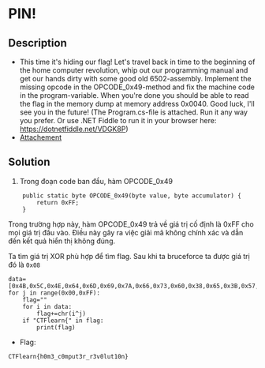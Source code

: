 # PIN!

## Description

* This time it's hiding our flag! Let's travel back in time to the beginning of the home computer revolution, whip out our programming manual and get our hands dirty with some good old 6502-assembly.
Implement the missing opcode in the OPCODE_0x49-method and fix the machine code in the program-variable.
When you're done you should be able to read the flag in the memory dump at memory address 0x0040.
Good luck, I'll see you in the future!
(The Program.cs-file is attached. Run it any way you prefer. Or use .NET Fiddle to run it in your browser here: https://dotnetfiddle.net/VDGK8P)
* [Attachement](https://ctflearn.com/challenge/download/852)

## Solution

1. Trong đoạn code ban đầu, hàm OPCODE_0x49 
```
    public static byte OPCODE_0x49(byte value, byte accumulator) {
        return 0xFF;
    }
```
Trong trường hợp này, hàm OPCODE_0x49 trả về giá trị cố định là 0xFF cho mọi giá trị đầu vào. Điều này gây ra việc giải mã không chính xác và dẫn đến kết quả hiển thị không đúng.

Ta tìm giá trị XOR phù hợp để tìm flag. Sau khi ta bruceforce ta được giá trị đó là `0x08`

```
data=[0x4B,0x5C,0x4E,0x64,0x6D,0x69,0x7A,0x66,0x73,0x60,0x38,0x65,0x3B,0x57,0x6B,0x38,0x65,0x78,0x7D,0x7C,0x3B,0x7A,0x57,0x7A,0x3B,0x7E,0x38,0x64,0x7D,0x7C,0x39,0x38,0x66,0x75]
for j in range(0x00,0xFF):
    flag=""
    for i in data:
        flag+=chr(i^j)
    if "CTFlearn{" in flag:
        print(flag)
```

* Flag:

```
CTFlearn{h0m3_c0mput3r_r3v0lut10n}
```